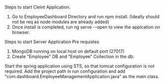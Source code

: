 Steps to start Cleint Application.
1) Go to EmployeeDashboard Directory and run npm install. (Ideally should not be req as node modules are already added)
2) Once install is completed, run ng serve --open to view the applcation on browser.


Steps to start Server Application
Pre requistes
  1. MongoDB running on local host on default port (27017)
  2. Create "Employee" DB and "Employee" Collection in the db.

Start the spring application using STS, so that tomcat configuration is not required.
Add the project path in run configuration and add "com.dashboard.EmployeeManagementApplication.java" as the main class.

